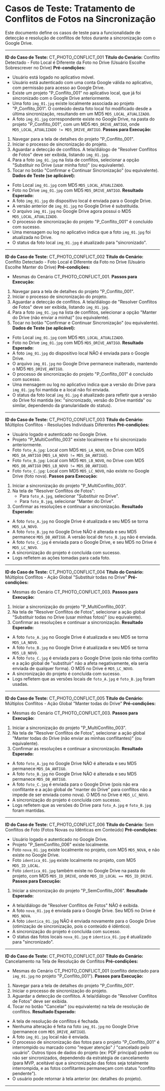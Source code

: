 # Casos de Teste: Tratamento de Conflitos de Fotos na Sincronização

Este documento define os casos de teste para a funcionalidade de detecção e resolução de conflitos de fotos durante a sincronização com o Google Drive.

---

**ID do Caso de Teste:** CT_PHOTO_CONFLICT_001
**Título do Cenário:** Conflito Detectado - Foto Local é Diferente da Foto no Drive (Usuário Escolhe Sobrescrever no Drive)
**Pré-condições:**
*   Usuário está logado no aplicativo móvel.
*   Usuário está autenticado com uma conta Google válida no aplicativo, com permissão para acesso ao Google Drive.
*   Existe um projeto "P_Conflito_001" no aplicativo local, que já foi sincronizado com o Google Drive anteriormente.
*   Uma foto `img_01.jpg` existe localmente associada ao projeto "P_Conflito_001". O conteúdo desta foto local foi modificado desde a última sincronização, resultando em um MD5 `MD5_LOCAL_ATUALIZADO`.
*   A foto `img_01.jpg` correspondente existe no Google Drive, na pasta do projeto "P_Conflito_001", com um MD5 `MD5_DRIVE_ANTIGO`, onde `MD5_LOCAL_ATUALIZADO != MD5_DRIVE_ANTIGO`.
**Passos para Execução:**
1.  Navegar para a tela de detalhes do projeto "P_Conflito_001".
2.  Iniciar o processo de sincronização do projeto.
3.  Aguardar a detecção de conflitos. A tela/diálogo de "Resolver Conflitos de Fotos" deve ser exibida, listando `img_01.jpg`.
4.  Para a foto `img_01.jpg` na lista de conflitos, selecionar a opção "Substituir no Drive (usar minha foto)" (ou equivalente).
5.  Tocar no botão "Confirmar e Continuar Sincronização" (ou equivalente).
**Dados de Teste (se aplicável):**
*   Foto Local `img_01.jpg` com MD5 `MD5_LOCAL_ATUALIZADO`.
*   Foto no Drive `img_01.jpg` com MD5 `MD5_DRIVE_ANTIGO`.
**Resultado Esperado:**
*   A foto `img_01.jpg` do dispositivo local é enviada para o Google Drive.
*   A versão anterior de `img_01.jpg` no Google Drive é substituída.
*   O arquivo `img_01.jpg` no Google Drive agora possui o MD5 `MD5_LOCAL_ATUALIZADO`.
*   O processo de sincronização do projeto "P_Conflito_001" é concluído com sucesso.
*   Uma mensagem ou log no aplicativo indica que a foto `img_01.jpg` foi atualizada no Drive.
*   O status da foto local `img_01.jpg` é atualizado para "sincronizado".

---

**ID do Caso de Teste:** CT_PHOTO_CONFLICT_002
**Título do Cenário:** Conflito Detectado - Foto Local é Diferente da Foto no Drive (Usuário Escolhe Manter do Drive)
**Pré-condições:**
*   Mesmas do Cenário CT_PHOTO_CONFLICT_001.
**Passos para Execução:**
1.  Navegar para a tela de detalhes do projeto "P_Conflito_001".
2.  Iniciar o processo de sincronização do projeto.
3.  Aguardar a detecção de conflitos. A tela/diálogo de "Resolver Conflitos de Fotos" deve ser exibida, listando `img_01.jpg`.
4.  Para a foto `img_01.jpg` na lista de conflitos, selecionar a opção "Manter do Drive (não enviar a minha)" (ou equivalente).
5.  Tocar no botão "Confirmar e Continuar Sincronização" (ou equivalente).
**Dados de Teste (se aplicável):**
*   Foto Local `img_01.jpg` com MD5 `MD5_LOCAL_ATUALIZADO`.
*   Foto no Drive `img_01.jpg` com MD5 `MD5_DRIVE_ANTIGO`.
**Resultado Esperado:**
*   A foto `img_01.jpg` do dispositivo local NÃO é enviada para o Google Drive.
*   O arquivo `img_01.jpg` no Google Drive permanece inalterado, mantendo o MD5 `MD5_DRIVE_ANTIGO`.
*   O processo de sincronização do projeto "P_Conflito_001" é concluído com sucesso.
*   Uma mensagem ou log no aplicativo indica que a versão do Drive para `img_01.jpg` foi mantida e a local não foi enviada.
*   O status da foto local `img_01.jpg` é atualizado para refletir que a versão do Drive foi mantida (ex: "sincronizado, versão do Drive mantida" ou similar, dependendo da granularidade do status).

---

**ID do Caso de Teste:** CT_PHOTO_CONFLICT_003
**Título do Cenário:** Múltiplos Conflitos - Resoluções Individuais Diferentes
**Pré-condições:**
*   Usuário logado e autenticado no Google Drive.
*   Projeto "P_MultiConflito_003" existe localmente e foi sincronizado anteriormente.
*   Foto `foto_A.jpg`: Local com MD5 `MD5_LA_NOVO`, no Drive com MD5 `MD5_DA_ANTIGO` (`MD5_LA_NOVO != MD5_DA_ANTIGO`).
*   Foto `foto_B.jpg`: Local com MD5 `MD5_LB_NOVO`, no Drive com MD5 `MD5_DB_ANTIGO` (`MD5_LB_NOVO != MD5_DB_ANTIGO`).
*   Foto `foto_C.jpg`: Local com MD5 `MD5_LC_NOVO`, não existe no Google Drive (foto nova).
**Passos para Execução:**
1.  Iniciar a sincronização do projeto "P_MultiConflito_003".
2.  Na tela de "Resolver Conflitos de Fotos":
    *   Para `foto_A.jpg`, selecionar "Substituir no Drive".
    *   Para `foto_B.jpg`, selecionar "Manter do Drive".
3.  Confirmar as resoluções e continuar a sincronização.
**Resultado Esperado:**
*   A foto `foto_A.jpg` no Google Drive é atualizada e seu MD5 se torna `MD5_LA_NOVO`.
*   A foto `foto_B.jpg` no Google Drive NÃO é alterada e seu MD5 permanece `MD5_DB_ANTIGO`. A versão local de `foto_B.jpg` não é enviada.
*   A foto `foto_C.jpg` é enviada para o Google Drive, e seu MD5 no Drive é `MD5_LC_NOVO`.
*   A sincronização do projeto é concluída com sucesso.
*   Logs refletem as ações tomadas para cada foto.

---

**ID do Caso de Teste:** CT_PHOTO_CONFLICT_004
**Título do Cenário:** Múltiplos Conflitos - Ação Global "Substituir todas no Drive"
**Pré-condições:**
*   Mesmas do Cenário CT_PHOTO_CONFLICT_003.
**Passos para Execução:**
1.  Iniciar a sincronização do projeto "P_MultiConflito_003".
2.  Na tela de "Resolver Conflitos de Fotos", selecionar a ação global "Substituir todas no Drive (usar minhas fotos)" (ou equivalente).
3.  Confirmar as resoluções e continuar a sincronização.
**Resultado Esperado:**
*   A foto `foto_A.jpg` no Google Drive é atualizada e seu MD5 se torna `MD5_LA_NOVO`.
*   A foto `foto_B.jpg` no Google Drive é atualizada e seu MD5 se torna `MD5_LB_NOVO`.
*   A foto `foto_C.jpg` é enviada para o Google Drive (pois não tinha conflito e a ação global de "substituir" não a afeta negativamente, ela seria enviada de qualquer forma). O MD5 no Drive é `MD5_LC_NOVO`.
*   A sincronização do projeto é concluída com sucesso.
*   Logs refletem que as versões locais de `foto_A.jpg` e `foto_B.jpg` foram usadas.

---

**ID do Caso de Teste:** CT_PHOTO_CONFLICT_005
**Título do Cenário:** Múltiplos Conflitos - Ação Global "Manter todas do Drive"
**Pré-condições:**
*   Mesmas do Cenário CT_PHOTO_CONFLICT_003.
**Passos para Execução:**
1.  Iniciar a sincronização do projeto "P_MultiConflito_003".
2.  Na tela de "Resolver Conflitos de Fotos", selecionar a ação global "Manter todas do Drive (não enviar as minhas conflitantes)" (ou equivalente).
3.  Confirmar as resoluções e continuar a sincronização.
**Resultado Esperado:**
*   A foto `foto_A.jpg` no Google Drive NÃO é alterada e seu MD5 permanece `MD5_DA_ANTIGO`.
*   A foto `foto_B.jpg` no Google Drive NÃO é alterada e seu MD5 permanece `MD5_DB_ANTIGO`.
*   A foto `foto_C.jpg` é enviada para o Google Drive (pois não era conflitante e a ação global de "manter do Drive" para conflitos não a impede de ser enviada como nova). O MD5 no Drive é `MD5_LC_NOVO`.
*   A sincronização do projeto é concluída com sucesso.
*   Logs refletem que as versões do Drive para `foto_A.jpg` e `foto_B.jpg` foram mantidas.

---

**ID do Caso de Teste:** CT_PHOTO_CONFLICT_006
**Título do Cenário:** Sem Conflitos de Foto (Fotos Novas ou Idênticas em Conteúdo)
**Pré-condições:**
*   Usuário logado e autenticado no Google Drive.
*   Projeto "P_SemConflito_006" existe localmente.
*   Foto `nova_01.jpg` existe localmente no projeto, com MD5 `MD5_NOVA`, e não existe no Google Drive.
*   Foto `identica_01.jpg` existe localmente no projeto, com MD5 `MD5_ID_LOCAL`.
*   Foto `identica_01.jpg` também existe no Google Drive na pasta do projeto, com MD5 `MD5_ID_DRIVE`, onde `MD5_ID_LOCAL == MD5_ID_DRIVE`.
**Passos para Execução:**
1.  Iniciar a sincronização do projeto "P_SemConflito_006".
**Resultado Esperado:**
*   A tela/diálogo de "Resolver Conflitos de Fotos" NÃO é exibida.
*   A foto `nova_01.jpg` é enviada para o Google Drive. Seu MD5 no Drive é `MD5_NOVA`.
*   A foto `identica_01.jpg` NÃO é enviada novamente para o Google Drive (otimização de sincronização, pois o conteúdo é idêntico).
*   A sincronização do projeto é concluída com sucesso.
*   O status das fotos locais `nova_01.jpg` e `identica_01.jpg` é atualizado para "sincronizado".

---

**ID do Caso de Teste:** CT_PHOTO_CONFLICT_007
**Título do Cenário:** Cancelamento na Tela de Resolução de Conflitos
**Pré-condições:**
*   Mesmas do Cenário CT_PHOTO_CONFLICT_001 (conflito detectado para `img_01.jpg` no projeto "P_Conflito_001").
**Passos para Execução:**
1.  Navegar para a tela de detalhes do projeto "P_Conflito_001".
2.  Iniciar o processo de sincronização do projeto.
3.  Aguardar a detecção de conflitos. A tela/diálogo de "Resolver Conflitos de Fotos" deve ser exibida.
4.  Tocar no botão "Cancelar" (ou equivalente) na tela de resolução de conflitos.
**Resultado Esperado:**
*   A tela de resolução de conflitos é fechada.
*   Nenhuma alteração é feita na foto `img_01.jpg` no Google Drive (permanece com `MD5_DRIVE_ANTIGO`).
*   A foto `img_01.jpg` local não é enviada.
*   O processo de sincronização das fotos para o projeto "P_Conflito_001" é interrompido ou marcado como "requer atenção" / "cancelado pelo usuário". Outros tipos de dados do projeto (ex: PDF principal) podem ou não ser sincronizados, dependendo da estratégia de cancelamento (para MVP, aceitável que a sincronização das fotos seja totalmente interrompida, e as fotos conflitantes permaneçam com status "conflito pendente").
*   O usuário pode retornar à tela anterior (ex: detalhes do projeto).

---
